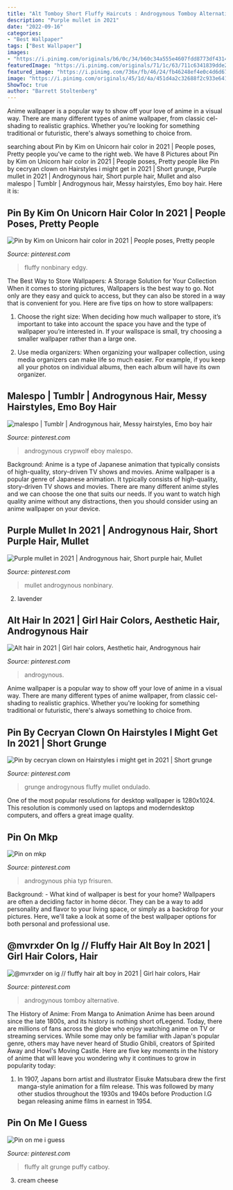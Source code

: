 ```yaml
---
title: "Alt Tomboy Short Fluffy Haircuts : Androgynous Tomboy Alternative"
description: "Purple mullet in 2021"
date: "2022-09-16"
categories:
- "Best Wallpaper"
tags: ["Best Wallpaper"]
images:
- "https://i.pinimg.com/originals/b6/0c/34/b60c34a555e4607fdd8773df4314f6e7.jpg"
featuredImage: "https://i.pinimg.com/originals/71/1c/63/711c6341839dde2cd6654d9cd39f3c16.jpg"
featured_image: "https://i.pinimg.com/736x/fb/46/24/fb46248ef4e0c4d6d67a945d6703d5bd.jpg"
image: "https://i.pinimg.com/originals/45/1d/4a/451d4a2c32688f2c933e641ac44809ac.jpg"
ShowToc: true
author: "Barrett Stoltenberg"
---
```



Anime wallpaper is a popular way to show off your love of anime in a visual way. There are many different types of anime wallpaper, from classic cel-shading to realistic graphics. Whether you're looking for something traditional or futuristic, there's always something to choice from.

	

		
searching about Pin by Kim on Unicorn hair color in 2021 | People poses, Pretty people you've came to the right web. We have 8 Pictures about Pin by Kim on Unicorn hair color in 2021 | People poses, Pretty people like Pin by cecryan clown on Hairstyles i might get in 2021 | Short grunge, Purple mullet in 2021 | Androgynous hair, Short purple hair, Mullet and also malespo | Tumblr | Androgynous hair, Messy hairstyles, Emo boy hair. Here it is:
		
    
## Pin By Kim On Unicorn Hair Color In 2021 | People Poses, Pretty People

<img loading=lazy src="https://i.pinimg.com/736x/02/a9/5e/02a95e0c6ad27783f42af80d7b512de1.jpg" onerror="this.onerror=null;this.src='https://tse1.mm.bing.net/th?id=OIP.T9ODKn-S6afQ5OsXthK9iAHaN_&amp;pid=15.1';" alt="Pin by Kim on Unicorn hair color in 2021 | People poses, Pretty people">

_Source: pinterest.com_

>fluffy nonbinary edgy. 

	

The Best Way to Store Wallpapers: A Storage Solution for Your Collection
When it comes to storing pictures, Wallpapers is the best way to go. Not only are they easy and quick to access, but they can also be stored in a way that is convenient for you. Here are five tips on how to store wallpapers:
1) Choose the right size: When deciding how much wallpaper to store, it’s important to take into account the space you have and the type of wallpaper you’re interested in. If your wallspace is small, try choosing a smaller wallpaper rather than a large one.

2) Use media organizers: When organizing your wallpaper collection, using media organizers can make life so much easier. For example, if you keep all your photos on individual albums, then each album will have its own organizer.

    
## Malespo | Tumblr | Androgynous Hair, Messy Hairstyles, Emo Boy Hair

<img loading=lazy src="https://i.pinimg.com/originals/29/58/71/295871898d2c0667c9c3efc14a3bbb6d.png" onerror="this.onerror=null;this.src='https://tse1.mm.bing.net/th?id=OIP.VtjyPFZiRWiCHYJj8rXH4wHaHp&amp;pid=15.1';" alt="malespo | Tumblr | Androgynous hair, Messy hairstyles, Emo boy hair">

_Source: pinterest.com_

>androgynous crypwolf eboy malespo. 

	

Background: Anime is a type of Japanese animation that typically consists of high-quality, story-driven TV shows and movies.
Anime wallpaper is a popular genre of Japanese animation. It typically consists of high-quality, story-driven TV shows and movies. There are many different anime styles and we can choose the one that suits our needs. If you want to watch high quality anime without any distractions, then you should consider using an anime wallpaper on your device.

    
## Purple Mullet In 2021 | Androgynous Hair, Short Purple Hair, Mullet

<img loading=lazy src="https://i.pinimg.com/736x/79/b5/36/79b536198eebd5b9d73576c2d086aba9.jpg" onerror="this.onerror=null;this.src='https://tse2.mm.bing.net/th?id=OIP.poueA_0kfRN_LjCkYjn61gHaJ3&amp;pid=15.1';" alt="Purple mullet in 2021 | Androgynous hair, Short purple hair, Mullet">

_Source: pinterest.com_

>mullet androgynous nonbinary. 

	

2. lavender 

    
## Alt Hair In 2021 | Girl Hair Colors, Aesthetic Hair, Androgynous Hair

<img loading=lazy src="https://i.pinimg.com/736x/fb/46/24/fb46248ef4e0c4d6d67a945d6703d5bd.jpg" onerror="this.onerror=null;this.src='https://tse1.mm.bing.net/th?id=OIP.18TT4Iz__gx4t486houP2gHaLm&amp;pid=15.1';" alt="Alt hair in 2021 | Girl hair colors, Aesthetic hair, Androgynous hair">

_Source: pinterest.com_

>androgynous. 

	

Anime wallpaper is a popular way to show off your love of anime in a visual way. There are many different types of anime wallpaper, from classic cel-shading to realistic graphics. Whether you're looking for something traditional or futuristic, there's always something to choice from.

    
## Pin By Cecryan Clown On Hairstyles I Might Get In 2021 | Short Grunge

<img loading=lazy src="https://i.pinimg.com/736x/b4/e3/cc/b4e3cc2a14b30c06fc1ecc6e5817af52.jpg" onerror="this.onerror=null;this.src='https://tse1.mm.bing.net/th?id=OIP.6znrrSv0kinP0aW739fylAHaHz&amp;pid=15.1';" alt="Pin by cecryan clown on Hairstyles i might get in 2021 | Short grunge">

_Source: pinterest.com_

>grunge androgynous fluffy mullet ondulado. 

	

One of the most popular resolutions for desktop wallpaper is 1280x1024. This resolution is commonly used on laptops and moderndesktop computers, and offers a great image quality.

    
## Pin On Mkp

<img loading=lazy src="https://i.pinimg.com/originals/45/1d/4a/451d4a2c32688f2c933e641ac44809ac.jpg" onerror="this.onerror=null;this.src='https://tse2.mm.bing.net/th?id=OIP.9Plbb91DAWKaQT7kATbY6AHaLl&amp;pid=15.1';" alt="Pin on mkp">

_Source: pinterest.com_

>androgynous phia typ frisuren. 

	

Background: - What kind of wallpaper is best for your home?
Wallpapers are often a deciding factor in home décor. They can be a way to add personality and flavor to your living space, or simply as a backdrop for your pictures. Here, we'll take a look at some of the best wallpaper options for both personal and professional use.

    
## @mvrxder On Ig // Fluffy Hair Alt Boy In 2021 | Girl Hair Colors, Hair

<img loading=lazy src="https://i.pinimg.com/originals/71/1c/63/711c6341839dde2cd6654d9cd39f3c16.jpg" onerror="this.onerror=null;this.src='https://tse1.mm.bing.net/th?id=OIP.MhkkQajnS7xN6-rfQBxNwgHaJI&amp;pid=15.1';" alt="@mvrxder on ig // fluffy hair alt boy in 2021 | Girl hair colors, Hair">

_Source: pinterest.com_

>androgynous tomboy alternative. 

	

The History of Anime: From Manga to Animation
Anime has been around since the late 1800s, and its history is nothing short ofLegend. Today, there are millions of fans across the globe who enjoy watching anime on TV or streaming services. While some may only be familiar with Japan's popular genre, others may have never heard of Studio Ghibli, creators of Spirited Away and Howl's Moving Castle. Here are five key moments in the history of anime that will leave you wondering why it continues to grow in popularity today:
1) In 1907, Japans born artist and illustrator Eisuke Matsubara drew the first manga-style animation for a film release. This was followed by many other studios throughout the 1930s and 1940s before Production I.G began releasing anime films in earnest in 1954.

    
## Pin On Me I Guess

<img loading=lazy src="https://i.pinimg.com/originals/b6/0c/34/b60c34a555e4607fdd8773df4314f6e7.jpg" onerror="this.onerror=null;this.src='https://tse3.mm.bing.net/th?id=OIP.lCGhPJlaYjpsv2oe6Ee1IgHaHa&amp;pid=15.1';" alt="Pin on me i guess">

_Source: pinterest.com_

>fluffy alt grunge puffy catboy. 

	

3. cream cheese 

